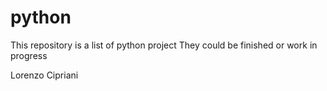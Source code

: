 # python

This repository is a list of python project
They could be finished or work in progress

Lorenzo Cipriani
